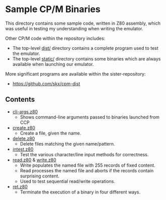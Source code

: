 # Sample CP/M Binaries

This directory contains some sample code, written in Z80 assembly, which was useful in testing my understanding when writing the emulator.

Other CP/M code within the repository includes:

* The top-level [dist/](../dist) directory contains a complete program used to test the emulator.
* The top-level [static/](../static/) directory contains some binaries which are always available when launching our emulator.

More significant programs are available within the sister-repository:

* https://github.com/skx/cpm-dist



## Contents

* [cli-args.z80](cli-args.z80)
  * Shows command-line arguments passed to binaries launched from CCP
* [create.z80](create.z80)
  * Create a file, given the name.
* [delete.z80](delete.z80)
  * Delete files matching the given name/pattern.
* [intest.z80](intest.z80)
  * Test the various character/line input methods for correctness.
* [read.z80](read.z80) & [write.z80](write.z80)
  * Write populates the named file with 255 records of fixed content.
  * Read processes the named file and aborts if the records contain surprising content.
  * Used to test sequential read/write operations.
* [ret.z80](ret.z80)
  * Terminate the execution of a binary in four different ways.
